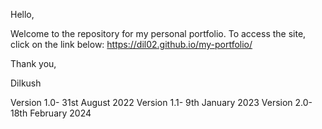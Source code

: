 Hello,

Welcome to the repository for my personal portfolio. 
To access the site, click on the link below: 
https://dil02.github.io/my-portfolio/

Thank you,

Dilkush

Version 1.0- 31st August 2022
Version 1.1- 9th January 2023
Version 2.0- 18th February 2024
